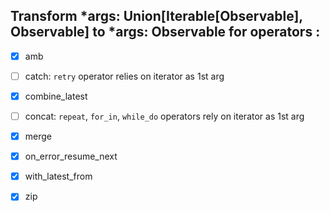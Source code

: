 ## Transform *args: Union[Iterable[Observable], Observable] to *args: Observable for operators :
- [x] amb
- [ ] catch: `retry` operator relies on iterator as 1st arg
- [x] combine_latest
- [ ] concat: `repeat`, `for_in`, `while_do` operators rely on iterator as 1st arg 
- [x] merge
- [x] on_error_resume_next
- [x] with_latest_from
- [x] zip

